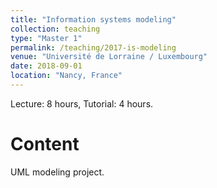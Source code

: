 ```yaml
---
title: "Information systems modeling"
collection: teaching
type: "Master 1"
permalink: /teaching/2017-is-modeling
venue: "Université de Lorraine / Luxembourg"
date: 2018-09-01
location: "Nancy, France"
---
```


Lecture: 8 hours, Tutorial: 4 hours.

Content
======
UML modeling project.

